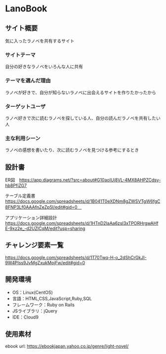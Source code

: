 # LanoBook

## サイト概要
気に入ったラノベを共有するサイト

### サイトテーマ
自分の好きなラノベをいろんな人に共有

### テーマを選んだ理由
ラノベが好きで、自分が知らないラノベに出会えるサイトを作りたかったから
### ターゲットユーザ
ラノベ好きで次に読むラノベを探している人、自分の読んだラノベを共有したい人

### 主な利用シーン
ラノベの感想を書いたり、次に読むラノベを見つける参考にするとき

## 設計書
ER図　https://app.diagrams.net/?src=about#G10aoIUj8VL-4MX8AHPZCdsy-hb8PfiZG7

テーブル定義書　https://docs.google.com/spreadsheets/d/1B041T0eXDNm8gZWSVTgW6fgC8FNP3Lf0AAAfnZeZp5I/edit#gid=0　

アプリケーション詳細設計　https://docs.google.com/spreadsheets/d/1HTnD2laAa6zsI3xTPORHrgwAHfE-9xz2e_-d2UZlCqM/edit?usp=sharing
## チャレンジ要素一覧
https://docs.google.com/spreadsheets/d/1T70Twq-H-o_2dShCrGkJI-9W4PIss9JvMgZxukMpjFw/edit#gid=0
## 開発環境
- OS：Linux(CentOS)
- 言語：HTML,CSS,JavaScript,Ruby,SQL
- フレームワーク：Ruby on Rails
- JSライブラリ：jQuery
- IDE：Cloud9

## 使用素材
ebook       url:   https://ebookjapan.yahoo.co.jp/genre/light-novel/
